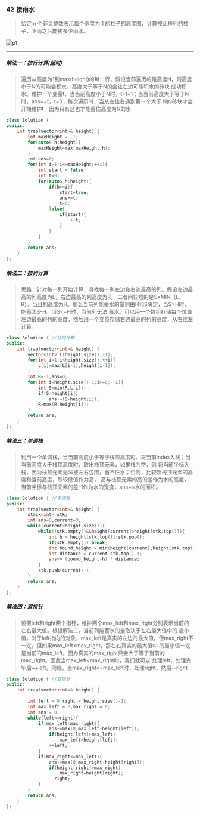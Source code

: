 ### 42.接雨水
> 给定 n 个非负整数表示每个宽度为 1 的柱子的高度图，计算按此排列的柱子，下雨之后能接多少雨水。  
<img src="https://assets.leetcode-cn.com/aliyun-lc-upload/uploads/2018/10/22/rainwatertrap.png" alt="p1">  

***
##### 解法一：按行计算(超时)
> 遍历从高度为1到max(height)的每一行，假设当前遍历的是高度N，则高度小于N的可能会积水，高度大于等于N的会让左边可能积水的砖块
> 成功积水。维护一个变量t，当当前高度小于N时，t=t+1；当当前高度大于等于N时，ans+=t，t=0；每次遍历时，当从左往右遇到第一个大于
> N的砖块才会开始维护t，因为只有这也才能蓄住高度为N的水
```c++
class Solution {
public:
    int trap(vector<int>& height) {
        int maxHeight = -1;
        for(auto& h:height){
            maxHeight=max(maxHeight,h);
        }
        int ans=0;
        for(int i=1;i<=maxHeight;++i){
            int start = false;
            int t=0;
            for(auto& h:height){
                if(h>=i){
                    start=true;
                    ans+=t;
                    t=0;
                }else{
                    if(start){
                        ++t;
                    }
                }
            }
        }
        return ans;
    }
};
```
##### 解法二：按列计算
> 思路：针对每一列开始计算，寻找每一列左边和右边最高的列。假设左边最高的列高度为L，右边最高的列高度为R，
> 二者间较短的是S=MIN（L，R），当且列高度为H。那么当前列能蓄水的量则由H和S决定，当S>H时，能蓄水S-H。当S<=H时，当前列无法
> 蓄水。可以用一个数组存储每个位置左边最高的列的高度，然后用一个变量存储右边最高的列的高度，从右往左计算。
```c++
class Solution { //按列计算
public:
    int trap(vector<int>& height) {
        vector<int> L(height.size(),-1);
        for(int i=1;i<height.size();++i){
            L[i]=max(L[i-1],height[i-1]);
        }
        int R=-1,ans=0;
        for(int i=height.size()-1;i>=0;--i){
            int S=min(R,L[i]);
            if(S>height[i])    
                ans+=(S-height[i]);
            R=max(R,height[i]);
        }
        return ans;
    }
};

```
##### 解法三：单调栈
> 利用一个单调栈，当当前高度小于等于栈顶高度时，将当前index入栈；当当前高度大于栈顶高度时，取出栈顶元素，如果栈为空，则
> 将当前坐标入栈，因为栈顶元素无法被左右包围，蓄不住水；否则，比较新栈顶元素的高度和当前高度，取较低值作为高，
> 高与栈顶元素的高的差作为水的高度，当前坐标与栈顶元素的差-1作为水的宽度，ans+=水的面积。
```c++
class Solution { //单调栈
public:
    int trap(vector<int>& height) {
        stack<int> stk;
        int ans=0,current=0;
        while(current<height.size()){
            while(!stk.empty()&&height[current]>height[stk.top()]){
                int h = height[stk.top()];stk.pop();
                if(stk.empty()) break;
                int bound_height = min(height[current],height[stk.top()]);
                int distance = current-stk.top()-1;
                ans+= (bound_height-h) * distance;
            }
            stk.push(current++);
        }
        return ans;
    }
};
```
##### 解法四：双指针
> 设置left和right两个指针，维护两个max_left和max_right分别表示当前的左右最大值。根据解法二，当前列能蓄水的量取决于左右最大值中的
> 最小值。对于left指向的对象，max_left是真实的左边的最大值，但max_right不一定，但如果max_left<max_right，那左右真实的最大值中
> 的最小值一定是当前的max_left，因为真实的max_right只会大于等于当前的max_right。因此当max_left<max_right时，我们就可以
> 处理left，处理完毕后++left。同理，当max_right<=max_left时，处理right，然后--right
```c++
class Solution { //双指针
public:
    int trap(vector<int>& height) {
        
        int left = 0,right = height.size()-1;
        int max_left = 0,max_right = 0;
        int ans = 0;
        while(left<=right){
            if(max_left<max_right){
                ans+=max(0,max_left-height[left]);
                if(height[left]>max_left)
                    max_left=height[left];
                ++left;
            }
            if(max_right<=max_left){
                ans+=max(0,max_right-height[right]);
                if(height[right]>max_right)
                    max_right=height[right];
                --right;
            }
        }
        return ans;
    }
};
```
